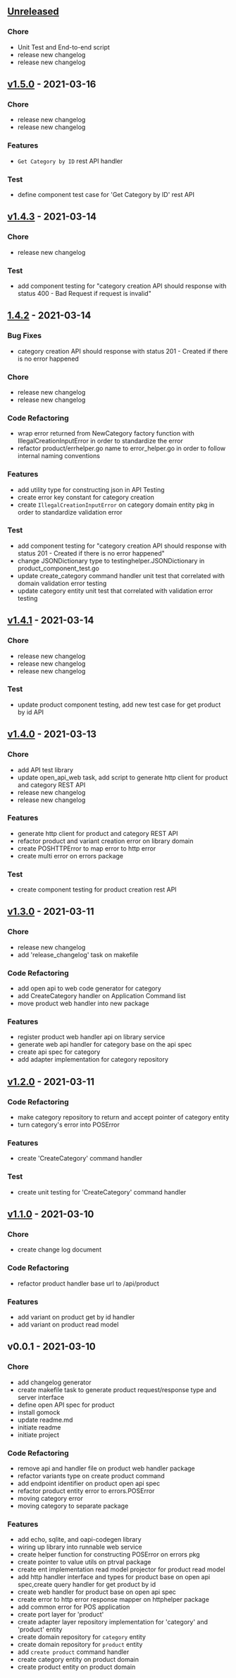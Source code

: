 <a name="unreleased"></a>
## [Unreleased]

### Chore
- Unit Test and End-to-end script
- release new changelog
- release new changelog


<a name="v1.5.0"></a>
## [v1.5.0] - 2021-03-16
### Chore
- release new changelog
- release new changelog

### Features
- `Get Category by ID` rest API handler

### Test
- define component test case for 'Get Category by ID' rest API


<a name="v1.4.3"></a>
## [v1.4.3] - 2021-03-14
### Chore
- release new changelog

### Test
- add component testing for "category creation API should response with status 400 - Bad Request if request is invalid"


<a name="1.4.2"></a>
## [1.4.2] - 2021-03-14
### Bug Fixes
- category creation API should response with status 201 - Created if there is no error happened

### Chore
- release new changelog
- release new changelog

### Code Refactoring
- wrap error returned from NewCategory factory function with IllegalCreationInputError in order to standardize the error
- refactor product/errhelper.go name to error_helper.go in order to follow internal naming conventions

### Features
- add utility type for constructing json in API Testing
- create error key constant for category creation
- create `IllegalCreationInputError` on category domain entity pkg in order to standardize validation error

### Test
- add component testing for "category creation API should response with status 201 - Created if there is no error happened"
- change JSONDictionary type to testinghelper.JSONDictionary in product_component_test.go
- update create_category command handler unit test that correlated with domain validation error testing
- update category entity unit test that correlated with validation error testing


<a name="v1.4.1"></a>
## [v1.4.1] - 2021-03-14
### Chore
- release new changelog
- release new changelog
- release new changelog

### Test
- update product component testing, add new test case for get product by id API


<a name="v1.4.0"></a>
## [v1.4.0] - 2021-03-13
### Chore
- add API test library
- update open_api_web task, add script to generate http client for product and category REST API
- release new changelog
- release new changelog

### Features
- generate http client for product and category REST API
- refactor product and variant creation error on library domain
- create POSHTTPError to map error to http error
- create multi error on errors package

### Test
- create component testing for product creation rest API


<a name="v1.3.0"></a>
## [v1.3.0] - 2021-03-11
### Chore
- release new changelog
- add 'release_changelog' task on makefile

### Code Refactoring
- add open api to web code generator for category
- add CreateCategory handler on Application Command list
- move product web handler into new package

### Features
- register product web handler api on library service
- generate web api handler for category base on the api spec
- create api spec for category
- add adapter implementation for category repository


<a name="v1.2.0"></a>
## [v1.2.0] - 2021-03-11
### Code Refactoring
- make category repository to return and accept pointer of category entity
- turn category's error into POSError

### Features
- create 'CreateCategory' command handler

### Test
- create unit testing for 'CreateCategory' command handler


<a name="v1.1.0"></a>
## [v1.1.0] - 2021-03-10
### Chore
- create change log document

### Code Refactoring
- refactor product handler base url to /api/product

### Features
- add variant on product get by id handler
- add variant on product read model


<a name="v0.0.1"></a>
## v0.0.1 - 2021-03-10
### Chore
- add changelog generator
- create makefile task to generate product request/response type and server interface
- define open API spec for product
- install gomock
- update readme.md
- initiate readme
- initiate project

### Code Refactoring
- remove api and handler file on product web handler package
- refactor variants type on create product command
- add endpoint identifier on product open api spec
- refactor product entity error to errors.POSError
- moving category error
- moving category to separate package

### Features
- add echo, sqlite, and oapi-codegen library
- wiring up library into runnable web service
- create helper function for constructing POSError on errors pkg
- create pointer to value utils on ptrval package
- create ent implementation read model projector for product read model
- add http handler interface and types for product base on open api spec,create query handler for get product by id
- create web handler for product base on open api spec
- create error to http error response mapper on httphelper package
- add common error for POS application
- create port layer for 'product'
- create adapter layer repository implementation for 'category' and 'product' entity
- create domain repository for `category` entity
- create domain repository for `product` entity
- add `create product` command handler
- create category entity on product domain
- create product entity on product domain


[Unreleased]: https://github.com/akbarpambudi/go-point-of-sales/compare/v1.5.0...HEAD
[v1.5.0]: https://github.com/akbarpambudi/go-point-of-sales/compare/v1.4.3...v1.5.0
[v1.4.3]: https://github.com/akbarpambudi/go-point-of-sales/compare/1.4.2...v1.4.3
[1.4.2]: https://github.com/akbarpambudi/go-point-of-sales/compare/v1.4.1...1.4.2
[v1.4.1]: https://github.com/akbarpambudi/go-point-of-sales/compare/v1.4.0...v1.4.1
[v1.4.0]: https://github.com/akbarpambudi/go-point-of-sales/compare/v1.3.0...v1.4.0
[v1.3.0]: https://github.com/akbarpambudi/go-point-of-sales/compare/v1.2.0...v1.3.0
[v1.2.0]: https://github.com/akbarpambudi/go-point-of-sales/compare/v1.1.0...v1.2.0
[v1.1.0]: https://github.com/akbarpambudi/go-point-of-sales/compare/v0.0.1...v1.1.0
